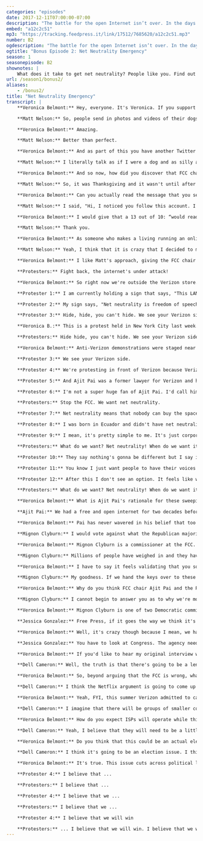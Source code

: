 ```yaml
---
categories: "episodes"
date: 2017-12-11T07:00:00-07:00
description: "The battle for the open Internet isn’t over. In the days leading up to the FCC’s net neutrality vote, we investigate what’s next in the fight. We Rate Dogs’ Matt Nelson talks about trolling Ajit Pai with a pay-per-pupper plan. Verizon protesters share their experience on the ground. And the FCC’s Mignon Clyburn weighs in on net neutrality’s road ahead."
embed: "a12c2c51"
mp3: "https://tracking.feedpress.it/link/17512/7685620/a12c2c51.mp3"
number: B2
ogdescription: "The battle for the open Internet isn’t over. In the days leading up to the FCC’s vote, we investigate what’s next for net neutrality."
ogtitle: "Bonus Episode 2: Net Neutrality Emergency"
season: 1
seasonepisode: B2
shownotes: |
    What does it take to get net neutrality? People like you. Find out more about how you can help [here](https://blog.mozilla.org/netpolicy/2017/11/29/take-get-net-neutrality/).
url: /season1/bonus2/
aliases:
    - /bonus2/
title: "Net Neutrality Emergency"
transcript: |
    **Veronica Belmont:** Hey, everyone. It's Veronica. If you support net neutrality like I do and like Mozilla does, this is one of those big deal weeks we all need to pay attention to. On Thursday the United States Federal Communications Commission, the FCC, is expected to take a vote. They'll vote on a proposal to undo the net neutrality protections put in place two years ago. It's all but certain that it will pass. Supporters of the open internet are angry and they're angry at one man in particular, Ajit Pai. He's the chair of the FCC and he's the guy leading the charge to dismantle these rules. This anger, this frustration can be found in nearly every corner of the web. You'll even find it in some of the most harmless and frankly, delightful places like Matt Nelson's Twitter based business, WeRateDogs. It's pretty much what it sounds like.

    **Matt Nelson:** So, people send in photos and videos of their dogs and I basically go through and pick a couple each day to caption and give a rating out of 10. They usually all get above 10 because dogs are ...

    **Veronica Belmont:** Amazing.

    **Matt Nelson:** Better than perfect.

    **Veronica Belmont:** And as part of this you have another Twitter account called DogFeelings, so what exactly is DogFeelings all about?

    **Matt Nelson:** I literally talk as if I were a dog and as silly as that sounds, it's now become just as big of a hit as WeRateDogs.

    **Veronica Belmont:** And so now, how did you discover that FCC chair Ajit Pai is a fan?

    **Matt Nelson:** So, it was Thanksgiving and it wasn't until after Thanksgiving dinner that a few people just in the mentions were like, "Hey, the FCC chairman just retweeted you." It kind of just set the bells off. Like, "Oh, he likes the account. He follows it. Let's have some fun with this."

    **Veronica Belmont:** Can you actually read the message that you sent him?

    **Matt Nelson:** I said, "Hi, I noticed you follow this account. I hope you're enjoying it so far. Just wanted to inform you that starting with the repeal of net neutrality we will block you and this account will be private. However, we have several content options available for purchase listed below. The first one is the Pupper Package at $10 a month. This gives you access to only the super-relatable dog thoughts that require very little creative effort on my part, and then the Pup-O Package is $25 a month and that has access to the Tweets that carry the storyline, introduction to new characters, and then the Dog-O Package at $50 a month, access to all Tweets, the full stories available and all characters unlocked," and then I said, "Oh, no. I actually just received word that none of these packages are available in your area. We will notify you if there are any pupdates." So...

    **Veronica Belmont:** I would give that a 13 out of 10: “would read those Tweets again”.

    **Matt Nelson:** Thank you.

    **Veronica Belmont:** As someone who makes a living running an online business, what worries you most if net neutrality is repealed?

    **Matt Nelson:** Yeah, I think that it is crazy that I decided to make this account in an Applebee's and I'm sitting here talking to you today. That is a process that can't happen without a free and open internet. My whole story doesn't exist without a free and open internet. I feel like there's an opportunity to remind everyone that this is an issue that's currently unfolding. If net neutrality is repealed that they will notice changes, maybe not immediately, but it's ... I hate using the term "slippery slope," but it's one that applies pretty well in this case.

    **Veronica Belmont:** I like Matt's approach, giving the FCC chair a bit of his own bark, but it's not just the cute dogs of the internet that are standing up for net neutrality, and that's what today's special bonus episode, you could even call it an emergency episode is all about. A fight to save the open internet doesn't end this week, it's just getting started. I'm Veronica Belmont and this is IRL, because online life is real life. An original podcast from Mozilla.

    **Protesters:** Fight back, the internet's under attack!

    **Veronica Belmont:** So right now we're outside the Verizon store. There are a lot of people here.

    **Protester 1:** I am currently holding a sign that says, "This LAN," such as a local area network, "was made for you and me. #NetNeutrality."

    **Protester 2:** My sign says, "Net neutrality is freedom of speech."

    **Protester 3:** Hide, hide, you can't hide. We see your Verizon side.

    **Veronica B.:** This is a protest held in New York City last week.

    **Protesters:** Hide hide, you can't hide. We see your Verizon side.

    **Veronica Belmont:** Anti-Verizon demonstrations were staged near Verizon stores across the country.

    **Protester 3:** We see your Verizon side.

    **Protester 4:** We're protesting in front of Verizon because Verizon is one of the ISPs that stands to benefit from a loss of net neutrality.

    **Protester 5:** And Ajit Pai was a former lawyer for Verizon and he's still beholden to their interests.

    **Protester 6:** I'm not a super huge fan of Ajit Pai. I'd call him something else but I don't know what the rating of this podcast is, so I'll leave it to your imaginations.

    **Protesters:** Stop the FCC. We want net neutrality.

    **Protester 7:** Net neutrality means that nobody can buy the space that others could otherwise occupy.

    **Protester 8:** I was born in Ecuador and didn't have net neutrality, and you know what happens there? People have to pay to Tweet when they're not in their houses or not in Wi-Fi place. You know how stupid that is?

    **Protester 9:** I mean, it's pretty simple to me. It's just corporations who have a big foothold in Congress, trying to get more money and limit people's ability to oppose them and oppose other things.

    **Protesters:** What do we want? Net neutrality! When do we want it? Forever! What do we want? Net neutrality!

    **Protester 10:** They say nothing's gonna be different but I say if nothing's gonna be different then why don't you just leave it alone instead of repealing it?

    **Protester 11:** You know I just want people to have their voices be heard, have someone in Capitol Hill, somebody in the big office being like, "Hey, there's a lot of people here. We should probably listen to them."

    **Protester 12:** After this I don't see an option. It feels like we're slowly being crushed.

    **Protesters:** What do we want? Net neutrality! When do we want it now? Forever! What do we want? Net neutrality!

    **Veronica Belmont:** What is Ajit Pai's rationale for these sweeping changes? On November 28th, Pai delivered a speech outlining his reasoning to the R Street Institute. R Street is a free market think tank. We pulled audio from their Facebook page. Have a listen to some of what he argues.

    **Ajit Pai:** We had a free and open internet for two decades before 2015 and we will have a free and open internet going forward. So if the plan is on docket December 14th, we will simple reverse the FCC 2015 decision and go back to the pre-2015 framework. We aren't giving anybody a free pass. We are simple shifting from one size fits all preemptive regulation to targeted enforcement that focuses enforcement action on actual market failure or anything [inaudible] conduct. So when you get past all the vile accusations, the fear mongering, the hysteria, here's the frankly boring bottom line, the plan to restore Internet freedom would return to the light touch market based approach under which the internet thrived.

    **Veronica Belmont:** Pai has never wavered in his belief that too much regulation stifles internet freedom. He seems to have refused to consider alternative perspectives as he built his proposal. If you want to hear Pai's whole speech, find links to the video and the transcript on our website, irlpodcast.org. Plenty of people disagree completely with Pai's argument. Among them members of Pai's own commission.

    **Mignon Clyburn:** I would vote against what the Republican majority has put forth. They have stated that they don't care about what the American public has said.

    **Veronica Belmont:** Mignon Clyburn is a commissioner at the FCC. President Obama nominated her to the post in 2009.

    **Mignon Clyburn:** Millions of people have weighed in and they have stated loud and clear the majority of those legitimate comments that have come through the FCC, the calls that we've gotten, the emails that I've gotten, they have been supportive of these net neutrality principles that we put in place in 2015. They're ignoring the will of the people. They're listening to large, established internet service providers, of those well heeled economically and politically connected companies.

    **Veronica Belmont:** I have to say it feels validating that you sound so frustrated as much as we've been frustrated about this.

    **Mignon Clyburn:** My goodness. If we hand the keys over to these large corporations we will have gatekeepers, we will be blocked, slowed down, throttled. Our experiences online will be forever changed for the negative.

    **Veronica Belmont:** Why do you think FCC chair Ajit Pai and the Republican commissioners are so committed to eliminating net neutrality?

    **Mignon Clyburn:** I cannot begin to answer you as to why we're moving in this direction, which seems so counter to the American experience. It seems so counter to this nation's founding. It seems so counter to innovation and opportunities in this country. December 14th will be a sad day for all of us who care about the openness and the capacity and the ability for us to be able to access and thrive over this platform.

    **Veronica Belmont:** Mignon Clyburn is one of two Democratic commissioners on the FCC. There are three Republican commissioners, including Ajit Pai. The vote is expected to play out along party lines and we know this because the commissioners supporting repeal have made it clear from the beginning that this is what they will do. So, that's where things stand. What happens next? Beyond protesting, some are preparing for the next round in this fight. Jessica Gonzalez is with a group called Free Press. She was a guest on our show in our first season and I wanted to know how she feels about all of this.

    **Jessica Gonzalez:** Free Press, if it goes the way we think it's gonna go, we'll sue the FCC. We think we have a really strong case in the courts, and I feel really confident that that is one of the many strategies that can lead us to victory to ultimately guide the path to ensure real, strong net neutrality rules in the future.

    **Veronica Belmont:** Well, it's crazy though because I mean, we have all this steam, people have been emailing, they've been writing, they've been calling, and yet Ajit Pai is like, "Oh, we're not taking these comments into consideration." So how do people keep up that steam, that intensity when we feel ... They're straight up telling us they're not even listening.

    **Jessica Gonzalez:** You have to look at Congress. The agency needs the political support of Congress and if we start to show our elected officials that this is the type of issue that their elections will depend on then we can really flip how this issue is treated in DC, and I do believe that when the people are engaged and holding their elected officials accountable that in the long run we will save net neutrality and that this vote on the 14th, it's not the end.

    **Veronica Belmont:** If you'd like to hear my original interview with Jessica and get a primer on what net neutrality is all about, subscribe to IRL and look up the second episode or find it on our website. So, Free Press is planning to sue, and they won't be the only ones. Dell Cameron is a journalist with Gizmodo. He has a good sense of how this could play out.

    **Dell Cameron:** Well, the truth is that there's going to be a lengthy legal process that unfolds in the next, probably the next year and a half at least. I think it's very likely that we're gonna see some of the larger tech companies get into this, some sort of trade association representing Google and Twitter and other tech giants join in to sue as well.

    **Veronica Belmont:** So, beyond arguing that the FCC is wrong, what kind of legal argument would you need to make to convince the court to overturn this decision?

    **Dell Cameron:** I think the Netflix argument is going to come up probably, Netflix having been throttled in the past.

    **Veronica Belmont:** Yeah, FYI, this summer Verizon admitted to capping video streaming and was accused of intentionally slowing down Netflix feeds.

    **Dell Cameron:** I imagine that there will be groups of smaller companies that will get together and say that like look ... Verizon is going to ... For example, is going to enter into some agreement with our larger competitors to ensure that they have the best streaming service or that their website functions at a level you know at which we can't compete and I think ... So, I think that will be one of the primary arguments is that this is going to kill innovation.

    **Veronica Belmont:** How do you expect ISPs will operate while this is before the courts? Do they have to be careful about every business decision that they make until the courts actually reach a decision?

    **Dell Cameron:** Yeah, I believe that they will need to be a little bit careful. It's possible that someone will try to get an injunction or what the Court of Appeals calls a stay, meaning that the court will order that the FCC's new rules can't be put into place. So net neutrality will survive for the - while the case is being heard before the court.

    **Veronica Belmont:** Do you think that this could be an actual election issue in 2020?

    **Dell Cameron:** I think it's going to be an election issue. I think Republicans specifically care about this. They're adamantly against revoking these rules and I think that the Republican party is kind of  overlooking that. This is part of a broader effort to deregulate the government and to hand an immense amount of power over to American companies and they're just kind of  sliding this one through. It's been done very quickly and I think that Republican voters care about this and they're gonna be pretty pissed off.

    **Veronica Belmont:** It's true. This issue cuts across political lines. An IPSOS poll found 73% of Republicans and 81% of Democrats want net neutrality to stay. Dell Cameron is with Gizmodo. You want to do something about this? There's still time. You could join the campers who will be occupying the FCC. They'll be surrounding the Washington DC headquarters with concerned citizens instead of corporate lobbyists. Call your senator, call your member of Congress. Done so already? Do it again. Find out more info in the show notes to this episode, irlpodcast.org. One thing we left out of this episode is just how much of a mess the FCC website used for public comments about this has been, and people wrote in, millions of us, overwhelmingly in support of net neutrality, but also bots. Lots and lots of bots. In fact, the commenting process became a scandal of its own with bot swarms polluting the process and making a mockery of public feedback. IRL's second season officially launches on January 8th, and we'll start by diving deep into the world of bots and how they may or may not be influencing politics and civic engagement. Subscribe now so you don't miss a thing. IRL is an original podcast from Mozilla, the nonprofit behind the all new Firefox browser. I'm Veronica Belmont wishing you happy holidays and visions of net neutral sugar plums dancing in your heads.

    **Protester 4:** I believe that ...

    **Protesters:** I believe that ...

    **Protester 4:** I believe that we ...

    **Protesters:** I believe that we ...

    **Protester 4:** I believe that we will win

    **Protesters:** ... I believe that we will win. I believe that we will win. I believe that we will win. I believe that we will win. I believe that we will win. I believe that we will win. I believe that we will win. I believe that we will win.
---
```

